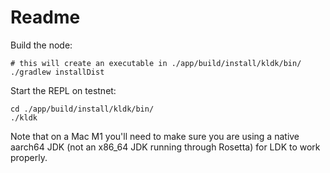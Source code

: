 # Readme

Build the node:
```shell
# this will create an executable in ./app/build/install/kldk/bin/
./gradlew installDist
```

Start the REPL on testnet:
```shell
cd ./app/build/install/kldk/bin/
./kldk
```

Note that on a Mac M1 you'll need to make sure you are using a native aarch64 JDK (not an x86_64 JDK running through Rosetta) for LDK to work properly.

